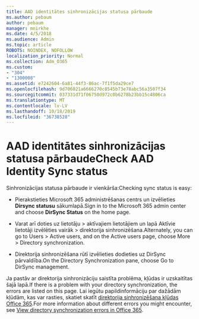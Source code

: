 ```yaml
---
title: AAD identitātes sinhronizācijas statusa pārbaude
ms.author: pebaum
author: pebaum
manager: mnirkhe
ms.date: 4/5/2018
ms.audience: Admin
ms.topic: article
ROBOTS: NOINDEX, NOFOLLOW
localization_priority: Normal
ms.collection: Adm_O365
ms.custom:
- "304"
- "1300008"
ms.assetid: e7242604-6a81-44f3-86ac-7f1f5da29ce7
ms.openlocfilehash: 9d706021a6666270c8545b73e78abc56a3507f34
ms.sourcegitcommit: 037331d71f06750d972c0b6278b23bb15c4806ca
ms.translationtype: MT
ms.contentlocale: lv-LV
ms.lasthandoff: 10/18/2019
ms.locfileid: "36738528"
---
```

# <a name="check-aad-identity-sync-status"></a><span data-ttu-id="df472-102">AAD identitātes sinhronizācijas statusa pārbaude</span><span class="sxs-lookup"><span data-stu-id="df472-102">Check AAD Identity Sync status</span></span>

<span data-ttu-id="df472-103">Sinhronizācijas statusa pārbaude ir vienkārša:</span><span class="sxs-lookup"><span data-stu-id="df472-103">Checking sync status is easy:</span></span>
  
- <span data-ttu-id="df472-104">Pierakstieties Microsoft 365 administrēšanas centrs un izvēlieties **Dirsync statusu** sākumlapā.</span><span class="sxs-lookup"><span data-stu-id="df472-104">Sign in to the Microsoft 365 admin center and choose **DirSync Status** on the home page.</span></span>

- <span data-ttu-id="df472-105">Varat arī doties uz lietotāju \> aktīvajiem lietotājiem un lapā Aktīvie lietotāji izvēlēties vairāk \> direktorija sinhronizēšana.</span><span class="sxs-lookup"><span data-stu-id="df472-105">Alternately, you can go to Users \> Active users, and on the Active users page, choose More \> Directory synchronization.</span></span>

- <span data-ttu-id="df472-106">Direktorija sinhronizēšana rūtī izvēlieties dodieties uz DirSync pārvaldība.</span><span class="sxs-lookup"><span data-stu-id="df472-106">On the Directory Synchronization pane, choose Go to DirSync management.</span></span>

<span data-ttu-id="df472-107">Ja pastāv ar direktorija sinhronizāciju saistīta problēma, kļūdas ir uzskaitītas šajā lapā.</span><span class="sxs-lookup"><span data-stu-id="df472-107">If there is a problem with your directory synchronization, the errors are listed on this page.</span></span> <span data-ttu-id="df472-108">Lai iegūtu papildinformāciju par dažādām kļūdām, kas var rasties, skatiet skatīt [direktorija sinhronizēšana kļūdas Office 365](https://docs.microsoft.com//office365/enterprise/identify-directory-synchronization-errors).</span><span class="sxs-lookup"><span data-stu-id="df472-108">For more information about different errors you might encounter, see [View directory synchronization errors in Office 365](https://docs.microsoft.com//office365/enterprise/identify-directory-synchronization-errors).</span></span>
  